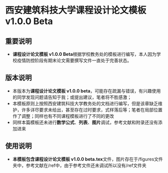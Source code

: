 # 西安建筑科技大学课程设计论文模板 v1.0.0 Beta
## 重要说明
* **课程设计论文模板 v1.0.0 Beta**根据学校教务处的模板进行编写，本人因为学校疫情防控阶段有期末论文需要撰写文件一直处于完善状态。
## 版本说明
* 本版本为**课程设计论文模板 v1.0.0 beta**，可能存在疏漏与错误，有兴趣使用的同学发现问题请告知于我；或提出建议，笔者将不胜感激；
* 本模板原则上按照西安建筑科技大学教务处的文档进行编写，但是该章缺乏维护，许多详尽要求未给出，甚至存在过时要求，式样落后等；笔者在局部位置作了调整；同样也有不同课程模板进行了不同的更改
* 同样本篇模板还未进行**数学公式**、**列表**、**图片**调试，参考文献和附录还没有添加进来
## 使用说明
* **本模板包含课程设计论文模板 v1.0.0 beta.tex**文件，图片存在于/figures文件夹中，参考文献在/ref中，由于参考文件还未调试所以没有/ref文件夹
